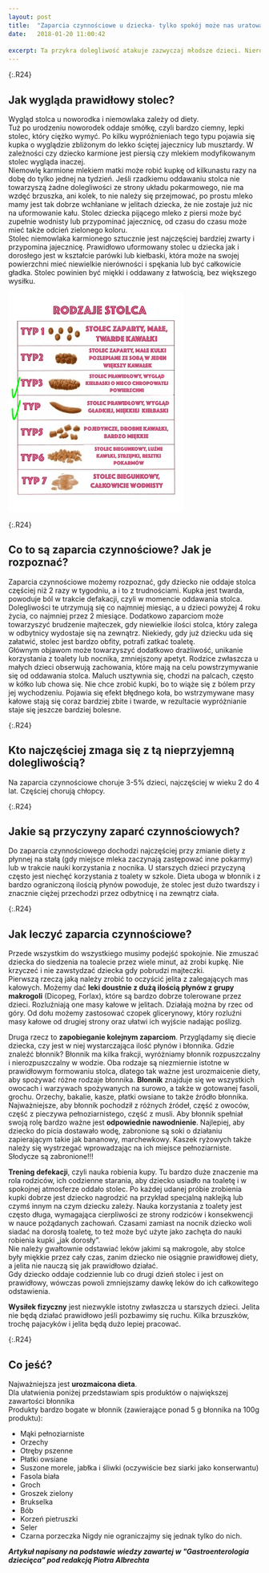 ```yaml
---
layout: post
title:  "Zaparcia czynnościowe u dziecka- tylko spokój może nas uratować"
date:   2018-01-20 11:00:42

excerpt: Ta przykra dolegliwość atakuje zazwyczaj młodsze dzieci. Nierozpoznana w porę, prowadzi do wieloletnich zaburzeń, trudnych do wyleczenia.
---
```


{:.R24}
## Jak wygląda prawidłowy stolec?

Wygląd stolca u noworodka i niemowlaka zależy od diety.  
Tuż po urodzeniu noworodek oddaje smółkę, czyli bardzo ciemny, lepki stolec, który ciężko wymyć. Po kilku wypróżnieniach tego typu pojawia się kupka o wyglądzie zbliżonym do lekko ściętej jajecznicy lub musztardy. W zależności czy dziecko karmione jest piersią czy mlekiem modyfikowanym stolec wygląda inaczej.  
Niemowlę karmione mlekiem matki może robić kupkę od kilkunastu razy na dobę do tylko jednej na tydzień. Jeśli rzadkiemu oddawaniu stolca nie towarzyszą żadne dolegliwości ze strony układu pokarmowego, nie ma wzdęć brzuszka, ani kolek, to nie należy się przejmować, po prostu mleko mamy jest tak dobrze wchłaniane w jelitach dziecka, że nie zostaje już nic na uformowanie kału. Stolec dziecka pijącego mleko z piersi może być zupełnie wodnisty lub przypominać jajecznicę, od czasu do czasu może mieć także odcień zielonego koloru.  
Stolec niemowlaka karmionego sztucznie jest najczęściej bardziej zwarty i przypomina jajecznicę. Prawidłowo uformowany stolec u dziecka jak i dorosłego jest w kształcie parówki lub kiełbaski, która może na swojej powierzchni mieć niewielkie nierówności i spękania lub być całkowicie gładka. Stolec powinien być miękki i oddawany z łatwością, bez większego wysiłku.

![stolec](/png/stolec.jpg)

{:.R24}
## Co to są zaparcia czynnościowe? Jak je rozpoznać?

Zaparcia czynnościowe możemy rozpoznać, gdy dziecko nie oddaje stolca częściej niż 2 razy w tygodniu, a i to z trudnościami. Kupka jest twarda, powoduje ból w trakcie defakacji, czyli w momencie oddawania stolca. Dolegliwości te utrzymują się co najmniej miesiąc, a u dzieci powyżej 4 roku życia, co najmniej przez 2 miesiące. Dodatkowo zaparciom może towarzyszyć brudzenie majteczek, gdy niewielkie ilości stolca, który zalega w odbytnicy wydostaje się na zewnątrz. Niekiedy, gdy już dziecku uda się załatwić, stolec jest bardzo obfity, potrafi zatkać toaletę.  
Głównym objawom może towarzyszyć dodatkowo drażliwość, unikanie korzystania z toalety lub nocnika, zmniejszony apetyt. Rodzice zwłaszcza u małych dzieci obserwują zachowania, które mają na celu powstrzymywanie się od oddawania stolca. Maluch usztywnia się, chodzi na palcach, często w kółko lub chowa się. Nie chce zrobić kupki, bo to wiąże się z bólem przy jej wychodzeniu. Pojawia się efekt błędnego koła, bo wstrzymywane masy kałowe stają się coraz bardziej zbite i twarde, w rezultacie wypróżnianie staje się jeszcze bardziej bolesne.

{:.R24}
## Kto najczęściej zmaga się z tą nieprzyjemną dolegliwością?

Na zaparcia czynnościowe choruje 3-5% dzieci, najczęściej w wieku 2 do 4 lat. Częściej chorują chłopcy.

{:.R24}
## Jakie są przyczyny zaparć czynnościowych?

Do zaparcia czynnościowego dochodzi najczęściej przy zmianie diety z płynnej na stałą (gdy miejsce mleka zaczynają zastępować inne pokarmy) lub w trakcie nauki korzystania z nocnika. U starszych dzieci przyczyną często jest niechęć korzystania z toalety w szkole. Dieta uboga w błonnik i z bardzo ograniczoną ilością płynów powoduje, że stolec jest dużo twardszy i znacznie ciężej przechodzi przez odbytnicę i na zewnątrz ciała.

{:.R24}
## Jak leczyć zaparcia czynnościowe?

Przede wszystkim do wszystkiego musimy podejść spokojnie. Nie zmuszać dziecka do siedzenia na toalecie przez wiele minut, aż zrobi kupkę. Nie krzyczeć i nie zawstydzać dziecka gdy pobrudzi majteczki.  
Pierwszą rzeczą jaką należy zrobić to oczyścić jelita z zalegających mas kałowych. Możemy dać **leki doustnie z dużą ilością płynów z grupy makrogoli** (Dicopeg, Forlax), które są bardzo dobrze tolerowane przez dzieci. Rozluźniają one masy kałowe w jelitach. Działają można by rzec od góry. Od dołu możemy zastosować czopek glicerynowy, który rozluźni masy kałowe od drugiej strony oraz ułatwi ich wyjście nadając poślizg.  

Druga rzecz to **zapobieganie kolejnym zaparciom**. Przyglądamy się diecie dziecka, czy jest w niej wystarczająca ilość płynów i błonnika. Gdzie znaleźć błonnik? Błonnik ma kilka frakcji, wyróżniamy błonnik rozpuszczalny i nierozpuszczalny w wodzie. Oba rodzaje są niezmiernie istotne w prawidłowym formowaniu stolca, dlatego tak ważne jest urozmaicenie diety, aby spożywać różne rodzaje błonnika. **Błonnik** znajduje się we wszystkich owocach i warzywach spożywanych na surowo, a także w gotowanej fasoli, grochu. Orzechy, bakalie, kasze, płatki owsiane to także źródło błonnika. Najważniejsze, aby błonnik pochodził z różnych źródeł, część z owoców, część z pieczywa pełnoziarnistego, część z musli. Aby błonnik spełniał swoją rolę bardzo ważne jest **odpowiednie nawodnienie**. Najlepiej, aby dziecko do picia dostawało wodę, zabronione są soki o działaniu zapierającym takie jak bananowy, marchewkowy. Kaszek ryżowych także należy się wystrzegać wprowadzając na ich miejsce pełnoziarniste. Słodycze są zabronione!!!  

**Trening defekacji**, czyli nauka robienia kupy. Tu bardzo duże znaczenie ma rola rodziców, ich codzienne starania, aby dziecko usiadło na toaletę i w spokojnej atmosferze oddało stolec. Po każdej udanej próbie zrobienia kupki dobrze jest dziecko nagrodzić na przykład specjalną naklejką lub czymś innym na czym dziecku zależy. Nauka korzystania z toalety jest często długa, wymagająca cierpliwości ze strony rodziców i konsekwencji w nauce pożądanych zachowań. Czasami zamiast na nocnik dziecko woli siadać na dorosłą toaletę, to też może być użyte jako zachęta do nauki robienia kupki „jak dorosły”.  
Nie należy gwałtownie odstawiać leków jakimi są makrogole, aby stolce były miękkie przez cały czas, zanim dziecko nie osiągnie prawidłowej diety, a jelita nie nauczą się jak prawidłowo działać.  
Gdy dziecko oddaje codziennie lub co drugi dzień stolec i jest on prawidłowy, wówczas powoli zmniejszamy dawkę leków do ich całkowitego odstawienia.  

**Wysiłek fizyczny** jest niezwykle istotny zwłaszcza u starszych dzieci. Jelita nie będą działać prawidłowo jeśli pozbawimy się ruchu. Kilka brzuszków, trochę pajacyków i jelita będą dużo lepiej pracować.

{:.R24}
## Co jeść?
Najważniejsza jest **urozmaicona dieta**.  
Dla ułatwienia poniżej przedstawiam spis produktów o największej zawartości błonnika  
Produkty bardzo bogate w błonnik (zawierające ponad 5 g błonnika na 100g produktu):
- Mąki pełnoziarniste
- Orzechy
- Otręby pszenne
- Płatki owsiane
- Suszone morele, jabłka i śliwki (oczywiście bez siarki jako konserwantu)
- Fasola biała
- Groch
- Groszek zielony
- Brukselka
- Bób
- Korzeń pietruszki
- Seler
- Czarna porzeczka
Nigdy nie ograniczajmy się jednak tylko do nich.

***Artykuł napisany na podstawie wiedzy zawartej w "Gastroenterologia dziecięca" pod redakcją Piotra Albrechta***
